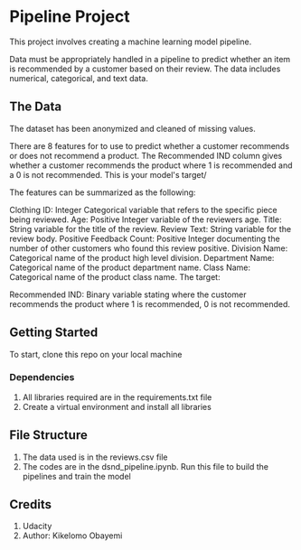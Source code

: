 # Pipeline Project

This project involves creating a machine learning model pipeline.

Data must be appropriately handled in a pipeline to predict whether an item is recommended by a customer based on their review. The data includes numerical, categorical, and text data.

## The Data
The dataset has been anonymized and cleaned of missing values.

There are 8 features for to use to predict whether a customer recommends or does not recommend a product. The Recommended IND column gives whether a customer recommends the product where 1 is recommended and a 0 is not recommended. This is your model's target/

The features can be summarized as the following:

Clothing ID: Integer Categorical variable that refers to the specific piece being reviewed.
Age: Positive Integer variable of the reviewers age.
Title: String variable for the title of the review.
Review Text: String variable for the review body.
Positive Feedback Count: Positive Integer documenting the number of other customers who found this review positive.
Division Name: Categorical name of the product high level division.
Department Name: Categorical name of the product department name.
Class Name: Categorical name of the product class name.
The target:

Recommended IND: Binary variable stating where the customer recommends the product where 1 is recommended, 0 is not recommended.

## Getting Started

To start, clone this repo on your local machine

### Dependencies

1. All libraries required are in the requirements.txt file
2. Create a virtual environment and install all libraries


## File Structure

1. The data used is in the reviews.csv file
2. The codes are in the dsnd_pipeline.ipynb. Run this file to build the pipelines and train the model


## Credits

1. Udacity
2. Author: Kikelomo Obayemi
